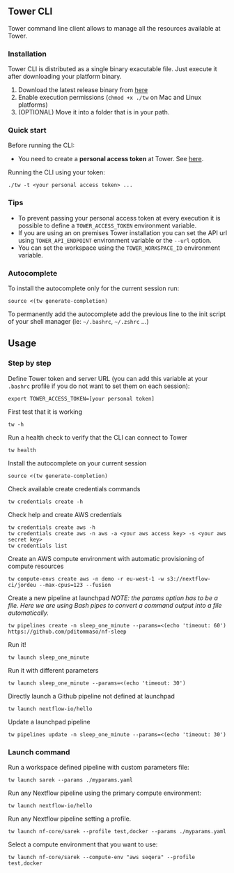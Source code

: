 ## Tower CLI

Tower command line client allows to manage all the resources available at Tower. 

### Installation

Tower CLI is distributed as a single binary exacutable file. Just execute it after downloading your platform binary.

1. Download the latest release binary from [here](https://github.com/seqeralabs/tower-cli/releases)
2. Enable execution permissions (`chmod +x ./tw` on Mac and Linux platforms)
3. (OPTIONAL) Move it into a folder that is in your path.

### Quick start

Before running the CLI:
- You need to create a **personal access token** at Tower. See [here](https://help.tower.nf/api/overview/#authentication).

Running the CLI using your token:
```
./tw -t <your personal access token> ...
```

### Tips

- To prevent passing your personal access token at every execution it is possible to define a `TOWER_ACCESS_TOKEN` environment variable.
- If you are using an on premises Tower installation you can set the API url using `TOWER_API_ENDPOINT` environment variable or the `--url` option.
- You can set the workspace using the `TOWER_WORKSPACE_ID` environment variable.

### Autocomplete

To install the autocomplete only for the current session run:

```
source <(tw generate-completion) 
```

To permanently add the autocomplete add the previous line to the init script of your shell manager (ie: `~/.bashrc`, `~/.zshrc` ...) 

## Usage

### Step by step

Define Tower token and server URL (you can add this variable at your `.bashrc` profile if you do not want to set them on each session):

```
export TOWER_ACCESS_TOKEN=[your personal token]
```

First test that it is working

```
tw -h
```

Run a health check to verify that the CLI can connect to Tower

```
tw health
```

Install the autocomplete on your current session

```
source <(tw generate-completion)
```

Check available create credentials commands

```
tw credentials create -h
```

Check help and create AWS credentials

```
tw credentials create aws -h
tw credentials create aws -n aws -a <your aws access key> -s <your aws secret key> 
tw credentials list
```

Create an AWS compute environment with automatic provisioning of compute resources

```
tw compute-envs create aws -n demo -r eu-west-1 -w s3://nextflow-ci/jordeu --max-cpus=123 --fusion
```

Create a new pipeline at launchpad
_NOTE: the params option has to be a file. Here we are using Bash pipes to convert a command output into a file automatically._

```
tw pipelines create -n sleep_one_minute --params=<(echo 'timeout: 60') https://github.com/pditommaso/nf-sleep
```

Run it!

```
tw launch sleep_one_minute
```

Run it with different parameters

```
tw launch sleep_one_minute --params=<(echo 'timeout: 30')
```

Directly launch a Github pipeline not defined at launchpad

```
tw launch nextflow-io/hello
```

Update a launchpad pipeline

```
tw pipelines update -n sleep_one_minute --params=<(echo 'timeout: 30')
```

### Launch command

Run a workspace defined pipeline with custom parameters file:

```
tw launch sarek --params ./myparams.yaml
```

Run any Nextflow pipeline using the primary compute environment:

```
tw launch nextflow-io/hello 
```

Run any Nextflow pipeline setting a profile.

```
tw launch nf-core/sarek --profile test,docker --params ./myparams.yaml
```

Select a compute environment that you want to use:

```
tw launch nf-core/sarek --compute-env "aws seqera" --profile test,docker
```

